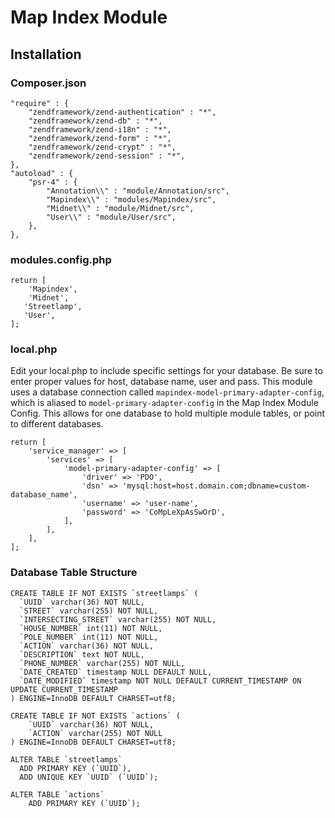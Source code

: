 # Map Index Module

## Installation

### Composer.json
	"require" : {
		"zendframework/zend-authentication" : "*",
		"zendframework/zend-db" : "*",
		"zendframework/zend-i18n" : "*",
		"zendframework/zend-form" : "*",
		"zendframework/zend-crypt" : "*",
		"zendframework/zend-session" : "*",
	}, 
	"autoload" : {
		"psr-4" : {
			"Annotation\\" : "module/Annotation/src",
			"Mapindex\\" : "modules/Mapindex/src",
			"Midnet\\" : "module/Midnet/src",
			"User\\" : "module/User/src",
		},
	},

### modules.config.php
	return [
		'Mapindex',
		'Midnet',
	   'Streetlamp',
	   'User',
	];
	
### local.php

Edit your local.php to include specific settings for your database.  Be sure to enter proper values for host, database name, user and pass.  This module uses a database connection called `mapindex-model-primary-adapter-config`, which is aliased to `model-primary-adapter-config` in the Map Index Module Config.  This allows for one database to hold multiple module tables, or point to different databases.

	return [
		'service_manager' => [
		    'services' => [
		        'model-primary-adapter-config' => [
		            'driver' => 'PDO',
		            'dsn' => 'mysql:host=host.domain.com;dbname=custom-database_name',
		            'username' => 'user-name',
		            'password' => 'CoMpLeXpAsSwOrD',
		        ],
		    ],
		],
	];

### Database Table Structure

	CREATE TABLE IF NOT EXISTS `streetlamps` (
	  `UUID` varchar(36) NOT NULL,
	  `STREET` varchar(255) NOT NULL,
	  `INTERSECTING_STREET` varchar(255) NOT NULL,
	  `HOUSE_NUMBER` int(11) NOT NULL,
	  `POLE_NUMBER` int(11) NOT NULL,
	  `ACTION` varchar(36) NOT NULL,
	  `DESCRIPTION` text NOT NULL,
	  `PHONE_NUMBER` varchar(255) NOT NULL,
	  `DATE_CREATED` timestamp NULL DEFAULT NULL,
	  `DATE_MODIFIED` timestamp NOT NULL DEFAULT CURRENT_TIMESTAMP ON UPDATE CURRENT_TIMESTAMP
	) ENGINE=InnoDB DEFAULT CHARSET=utf8;
	
	CREATE TABLE IF NOT EXISTS `actions` (
		`UUID` varchar(36) NOT NULL,
		`ACTION` varchar(255) NOT NULL
	) ENGINE=InnoDB DEFAULT CHARSET=utf8;

	ALTER TABLE `streetlamps`
	  ADD PRIMARY KEY (`UUID`),
	  ADD UNIQUE KEY `UUID` (`UUID`);
	  
	ALTER TABLE `actions`
		ADD PRIMARY KEY (`UUID`);